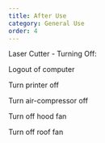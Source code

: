 ```yaml
---
title: After Use
category: General Use
order: 4
---
```


Laser Cutter - Turning Off:

Logout of computer<br>

Turn printer off<br>

Turn air-compressor off<br>

Turn off hood fan<br>

Turn off roof fan<br>
